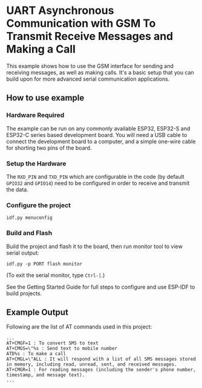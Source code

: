 # UART Asynchronous Communication with GSM To Transmit Receive Messages and Making a Call

This example shows how to use the GSM interface for sending and receiving messages, as well as making calls. It's a basic setup that you can build upon for more advanced serial communication applications.

## How to use example

### Hardware Required

The example can be run on any commonly available ESP32, ESP32-S and ESP32-C series based development board. You will need a USB cable to connect the
development board to a computer, and a simple one-wire cable for shorting two pins of the board.

### Setup the Hardware

The `RXD_PIN` and `TXD_PIN` which are configurable in the code (by default `GPIO32` and `GPIO14`) need to be configured in
order to receive and transmit the data.

### Configure the project

```
idf.py menuconfig
```

### Build and Flash

Build the project and flash it to the board, then run monitor tool to view serial output:

```
idf.py -p PORT flash monitor
```

(To exit the serial monitor, type ``Ctrl-]``.)

See the Getting Started Guide for full steps to configure and use ESP-IDF to build projects.

## Example Output

Following are the list of AT commands used in this project:
```
...
AT+CMGF=1 : To convert SMS to text
AT+CMGS=\"%s : Send text to mobile number
ATD%s : To make a call
AT+CMGL=\"ALL : It will respond with a list of all SMS messages stored in memory, including read, unread, sent, and received messages.
AT+CMGR=1 : For reading messages (including the sender's phone number, timestamp, and message text).
...
```

